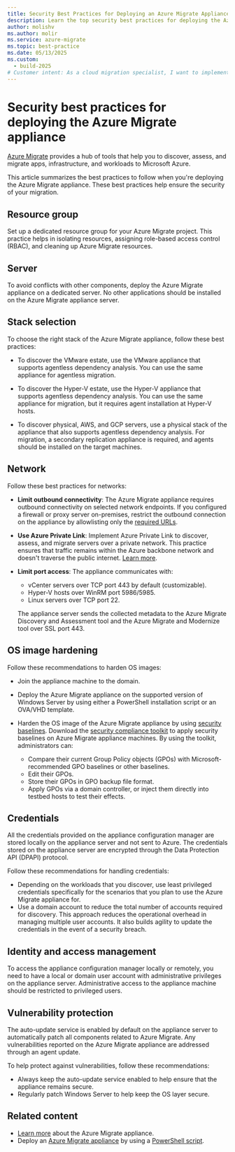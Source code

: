 ```yaml
---
title: Security Best Practices for Deploying an Azure Migrate Appliance
description: Learn the top security best practices for deploying the Azure Migrate appliance and experiencing a safe and efficient migration process.
author: molishv
ms.author: molir
ms.service: azure-migrate
ms.topic: best-practice
ms.date: 05/13/2025
ms.custom:
  - build-2025
# Customer intent: As a cloud migration specialist, I want to implement security best practices for deploying the migration appliance, so that I can experience a secure and efficient migration process while protecting sensitive data.
---
```


# Security best practices for deploying the Azure Migrate appliance

[Azure Migrate](./migrate-services-overview.md) provides a hub of tools that help you to discover, assess, and migrate apps, infrastructure, and workloads to Microsoft Azure.

This article summarizes the best practices to follow when you're deploying the Azure Migrate appliance. These best practices help ensure the security of your migration.

## Resource group

Set up a dedicated resource group for your Azure Migrate project. This practice helps in isolating resources, assigning role-based access control (RBAC), and cleaning up Azure Migrate resources.

## Server

To avoid conflicts with other components, deploy the Azure Migrate appliance on a dedicated server. No other applications should be installed on the Azure Migrate appliance server.

## Stack selection

To choose the right stack of the Azure Migrate appliance, follow these best practices:

- To discover the VMware estate, use the VMware appliance that supports agentless dependency analysis. You can use the same appliance for agentless migration.

- To discover the Hyper-V estate, use the Hyper-V appliance that supports agentless dependency analysis. You can use the same appliance for migration, but it requires agent installation at Hyper-V hosts.  

- To discover physical, AWS, and GCP servers, use a physical stack of the appliance that also supports agentless dependency analysis. For migration, a secondary replication appliance is required, and agents should be installed on the target machines.

## Network

Follow these best practices for networks:

- **Limit outbound connectivity**: The Azure Migrate appliance requires outbound connectivity on selected network endpoints. If you configured a firewall or proxy server on-premises, restrict the outbound connection on the appliance by allowlisting only the [required URLs](https://aka.ms/Migrateapplianceurls).  

- **Use Azure Private Link**: Implement Azure Private Link to discover, assess, and migrate servers over a private network. This practice ensures that traffic remains within the Azure backbone network and doesn't traverse the public internet. [Learn more](how-to-use-azure-migrate-with-private-endpoints.md).

- **Limit port access**: The appliance communicates with:

  - vCenter servers over TCP port 443 by default (customizable).
  - Hyper-V hosts over WinRM port 5986/5985.
  - Linux servers over TCP port 22.

  The appliance server sends the collected metadata to the Azure Migrate Discovery and Assessment tool and the Azure Migrate and Modernize tool over SSL port 443.

## OS image hardening

Follow these recommendations to harden OS images:

- Join the appliance machine to the domain.  

- Deploy the Azure Migrate appliance on the supported version of Windows Server by using either a PowerShell installation script or an OVA/VHD template.  

- Harden the OS image of the Azure Migrate appliance by using [security baselines](/windows/security/operating-system-security/device-management/windows-security-configuration-framework/windows-security-baselines). Download the [security compliance toolkit](https://www.microsoft.com/en-us/download/details.aspx?id=55319) to apply security baselines on Azure Migrate appliance machines. By using the toolkit, administrators can:

  - Compare their current Group Policy objects (GPOs) with Microsoft-recommended GPO baselines or other baselines.
  - Edit their GPOs.
  - Store their GPOs in GPO backup file format.
  - Apply GPOs via a domain controller, or inject them directly into testbed hosts to test their effects.

## Credentials

All the credentials provided on the appliance configuration manager are stored locally on the appliance server and not sent to Azure. The credentials stored on the appliance server are encrypted through the Data Protection API (DPAPI) protocol.

Follow these recommendations for handling credentials:

- Depending on the workloads that you discover, use least privileged credentials specifically for the scenarios that you plan to use the Azure Migrate appliance for.
- Use a domain account to reduce the total number of accounts required for discovery. This approach reduces the operational overhead in managing multiple user accounts. It also builds agility to update the credentials in the event of a security breach.  

## Identity and access management

To access the appliance configuration manager locally or remotely, you need to have a local or domain user account with administrative privileges on the appliance server. Administrative access to the appliance machine should be restricted to privileged users.  

## Vulnerability protection

The auto-update service is enabled by default on the appliance server to automatically patch all components related to Azure Migrate. Any vulnerabilities reported on the Azure Migrate appliance are addressed through an agent update.

To help protect against vulnerabilities, follow these recommendations:

- Always keep the auto-update service enabled to help ensure that the appliance remains secure.
- Regularly patch Windows Server to help keep the OS layer secure.  

## Related content

- [Learn more](migrate-appliance.md) about the Azure Migrate appliance.
- Deploy an [Azure Migrate appliance](./migrate-appliance-architecture.md) by using a [PowerShell script](deploy-appliance-script.md).
